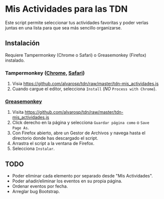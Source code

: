# Mis Actividades para las TDN #
Este script permite seleccionar tus actividades favoritas y poder verlas juntas en una lista para que sea más sencillo organizarse.

## Instalación ##
Requiere Tampermonkey (Chrome o Safari) o Greasemonkey (Firefox) instalado.

### Tampermonkey ([Chrome](https://chrome.google.com/webstore/detail/tampermonkey/dhdgffkkebhmkfjojejmpbldmpobfkfo), [Safari](https://tampermonkey.net)) ###
1. Visia https://github.com/alvarosp/tdn/raw/master/tdn-mis_actividades.js
2. Cuando cargue el editor, selecciona `Install` (*NO* `Process with Chrome`).

### [Greasemonkey](https://addons.mozilla.org/en-US/firefox/addon/greasemonkey/) ###
1. Visita https://github.com/alvarosp/tdn/raw/master/tdn-mis_actividades.js
2. Click derecho en la página y selecciona `Guardar página como` o `Save Page As`.
3. Con Firefox abierto, abre un Gestor de Archivos y navega hasta el directorio donde has descargado el script.
4. Arrastra el script a la ventana de Firefox.
5. Selecciona `Instalar`.

## TODO ##
* Poder eliminar cada elemento por separado desde "Mis Actividades".
* Poder añadir/eliminar los eventos en su propia página.
* Ordenar eventos por fecha.
* Arreglar bug Bootstrap.